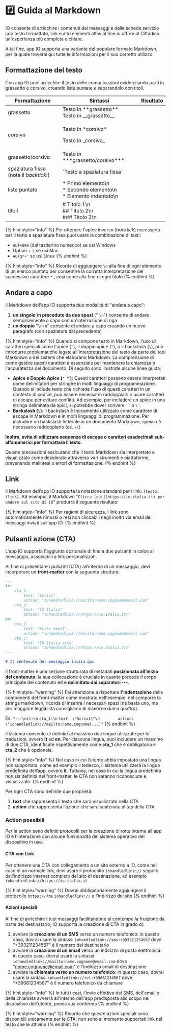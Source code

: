 # #️⃣ Guida al Markdown

IO consente di arricchire i contenuti dei messaggi e delle schede servizio con testo formattato, link e altri elementi attivi al fine di offrire al Cittadino un'esperienza più completa e chiara.

A tal fine, app IO supporta una variante del popolare formato Markdown, per la quale troverai qui tutte le informazioni per il suo corretto utilizzo.&#x20;

## Formattazione del testo

Con app IO puoi arricchire il testo delle comunicazioni evidenziando parti in grassetto e corsivo, creando liste puntate e separandolo con titoli.

<table><thead><tr><th width="182">Formattazione</th><th width="272">Sintassi</th><th>Risultato</th></tr></thead><tbody><tr><td>grassetto</td><td>Testo in **grassetto**<br>Testo in __grassetto__</td><td><img src="../.gitbook/assets/image (26).png" alt="" data-size="original"></td></tr><tr><td>corsivo</td><td><p>Testo in *corsivo*</p><p>Testo in _corsivo_</p></td><td><img src="../.gitbook/assets/image (27).png" alt="" data-size="original"></td></tr><tr><td>grassetto/corsivo</td><td>Testo in ***grassetto/corsivo***</td><td><img src="../.gitbook/assets/image (28).png" alt="" data-size="original"></td></tr><tr><td>spaziatura fissa<br>(nota il <em>backtick</em>!)</td><td><strong>`</strong>Testo a spaziatura fissa<strong>`</strong></td><td><img src="../.gitbook/assets/image (30).png" alt="" data-size="original"></td></tr><tr><td>liste puntate</td><td>* Primo elemento\n<br>* Secondo elemento\n<br>  * Elemento indentato\n</td><td><img src="../.gitbook/assets/image (29).png" alt="" data-size="original"></td></tr><tr><td>titoli</td><td># Titolo 1\n<br>## Titolo 2\n<br>### Titolo 3\n</td><td><img src="../.gitbook/assets/image (31).png" alt="" data-size="original"></td></tr></tbody></table>

{% hint style="info" %}
Per ottenere l'apice inverso (_backtick_) necessario per il testo a spaziatura fissa puoi usare la combinazione di tasti:

* `ALT+096`  (dal tastierino numerico) se usi Windows
* Option + `\` se usi Mac
* `ALTgr+'` se usi Linux
{% endhint %}

{% hint style="info" %}
Ricorda di aggiungere `\n` alla fine di ogni elemento di un elenco puntato per consentire la corretta interpretazione del successivo carattere `*` , così come alla fine di ogni titolo
{% endhint %}

## Andare a capo

Il Markdown dell'app IO supporta due modalità di "andata a capo":

1. **un singolo \n preceduto da due spazi** ("  `\n`") consente di andare semplicemente a capo con un'interruzione di riga
2. **un doppio** "`\n\n`" consente di andare a capo creando un nuovo paragrafo (con spaziatura dal precedente)

{% hint style="info" %}
Quando si compone testo in Markdown, l'uso di caratteri speciali come l'apice (`'`), il doppio apice (`"`), o il backslash (`\`), può introdurre problematiche legate all'interpretazione del testo da parte dei tool Markdown o dei sistemi che elaborano Markdown. La comprensione di come gestire questi caratteri è essenziale per mantenere la chiarezza e l'accuratezza del documento. Di seguito sono illustrate alcune linee guida:

* **Apice e Doppio Apice (`' "` )**: Questi caratteri possono essere interpretati come delimitatori per stringhe in molti linguaggi di programmazione. Quando si include testo che richiede l'uso di questi caratteri in un contesto di codice, può essere necessario raddoppiarli o usare caratteri di escape per evitare conflitti. Ad esempio, per includere un apice in una stringa delimitata da apici, si potrebbe dover scrivere `''` o `\'`.
* **Backslash (`\`)**: Il backslash è tipicamente utilizzato come carattere di escape in Markdown e in molti linguaggi di programmazione. Per includere un backslash letterale in un documento Markdown, spesso è necessario raddoppiarlo (es. `\\`).&#x20;

**Inoltre, evita di utilizzare sequenze di escape o caratteri esadecimali sub-alfanumerici per formattare il testo.**

Queste precauzioni assicurano che il testo Markdown sia interpretato e visualizzato come desiderato attraverso vari strumenti e piattaforme, prevenendo malintesi o errori di formattazione.
{% endhint %}

## Link

Il Markdown dell'app IO supporta la notazione standard per i link: `[testo](link)`. Ad esempio, il Markdown "`Clicca [qui](https://io.italia.it) per andare sul sito di IO`" produrrà il seguente risultato:\
<img src="../.gitbook/assets/image (32).png" alt="" data-size="original">

{% hint style="info" %}
Per ragioni di sicurezza, i link sono automaticamente rimossi o resi non cliccabili negli inoltri via email dei messaggi inviati sull'app IO.&#x20;
{% endhint %}

## Pulsanti azione (CTA)

L'app IO supporta l'aggiunta opzionale di fino a due pulsanti in calce al messaggio, associabili a link personalizzati.

Al fine di presentare i pulsanti (CTA) all’interno di un messaggio, devi incorporare un **front-matter** con la seguente struttura:

```markdown
---
it:
    cta_1: 
        text: "Scrivi"
        action: "iohandledlink://mailto:nome.cognome@email.com"
    cta_2: 
        text: "IO Italia"
        action: "iohandledlink://https://io.italia.it/"
en:
    cta_1: 
        text: "Write email"
        action: "iohandledlink://mailto:nome.cognome@email.com"
    cta_2: 
        text: "IO Italia site"
        action: "iohandledlink://https://io.italia.it/"
---

# Il contenuto del messaggio inizia qui
```

Il front-matter è una sezione strutturata di metadati **posizionata all’inizio del contenuto**; la sua collocazione è cruciale in quanto precede il corpo principale del contenuto ed è **delimitato dai separatori ---**.

{% hint style="warning" %}
Fai attenzione a rispettare **l'indentazione** delle componenti del front-matter come mostrato nell'esempio: nel comporre la stringa markdown, ricorda di inserire i necessari spazi (ne basta uno, ma per maggiore leggibilità consigliamo di inserirne due o quattro).

Es. `"---\nit:\n`    `cta_1:\n`        `text: \"Scrivi\"\n        action: \"iohandledlink://mailto:nome.cognome[...]"`
{% endhint %}

Il sistema consente di definire al massimo due lingue utilizzate per le traduzioni, ovvero **it** ed **en**. Per ciascuna lingua, puoi includere un massimo di due CTA, identificate rispettivamente come **cta\_1** che è obbligatoria e **cta\_2** che è opzionale.

{% hint style="info" %}
Nel caso in cui l’utente abbia impostato una lingua non supportata, come ad esempio il tedesco, il sistema utilizzerà la lingua predefinita dell’app, ovvero **it**. Tuttavia, nel caso in cui la lingua predefinita non sia definita nel front-matter, le CTA non saranno riconosciute e visualizzate.
{% endhint %}

Per ogni CTA sono definite due proprietà:

1. **text** che rappresenta il testo che sarà visualizzato nella CTA
2. **action** che rappresenta l’azione che sarà scatenata al tap della CTA

### Action possibili

Per la action sono definiti protocolli per la creazione di rotte interne all'app IO e l'interazione con alcune funzionalità del sistema operativo del dispositivo in uso.

#### CTA con Link

Per ottenere una CTA con collegamento a un sito esterno a IO, come nel caso di un normale link, devi usare il protocollo `iohandledlink://` seguito dall'indirizzo internet completo del sito di destinazione, ad esempio `iohandledlink://https://io.italia.it`&#x20;

{% hint style="warning" %}
Dovrai obbligatoriamente aggiungere il protocollo `https://` tra `iohandledlink://` e l'indirizzo del sito
{% endhint %}

#### Azioni speciali

Al fine di arricchire i tuoi messaggi facilitandone al contempo la fruizione da parte del destinatario, IO supporta la creazione di CTA in grado di:

1. avviare la **creazione di un SMS** verso un numero telefonico: in questo caso, dovrai usare la sintassi `iohandledlink://sms:+393211234567` dove "+393211234567" è il numero del destinatario
2. avviare la **creazione di un email** verso un indirizzo di posta elettronica: in questo caso, dovrai usare la sintassi `iohandledlink://mailto:nome.cognome@email.com` dove "nome.cognome@email.com" è l'indirizzo email di destinazione
3. avviare la **chiamata verso un numero telefonico**: in questo caso, dovrai usare la sintassi `iohandledlink://tel:+39061234567` dove "+39061234567" è il numero telefonico da chiamare

{% hint style="info" %}
In tutti i casi, l'invio effettivo del SMS, dell'email o della chiamata avverrà all'interno dell'app predisposta allo scopo nel dispositivo dell'utente, previa sua conferma
{% endhint %}

{% hint style="warning" %}
Ricorda che queste azioni speciali sono disponibili unicamente per le CTA: non sono al momento supportati link nel testo che le attivino
{% endhint %}

